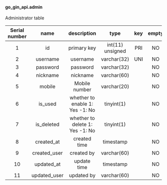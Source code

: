 #### go_gin_api.admin
Administrator table

| Serial number | name | description | type | key | empty | extra | default value |
| :--: | :--: | :--: | :--: | :--: | :--: | :--: | :--: |
| 1 | id | primary key | int(11) unsigned | PRI | NO | auto_increment | |
| 2 | username | username | varchar(32) | UNI | NO | | |
| 3 | password | password | varchar(32) | | NO | | |
| 4 | nickname | nickname | varchar(60) | | NO | | |
| 5 | mobile | Mobile number | varchar(20) | | NO | | |
| 6 | is_used | whether to enable 1: Yes -1: No | tinyint(1) | | NO | | 1 |
| 7 | is_deleted | whether to delete 1: Yes -1: No | tinyint(1) | | NO | | -1 |
| 8 | created_at | created time | timestamp | | NO | | CURRENT_TIMESTAMP |
| 9 | created_user | created by | varchar(60) | | NO | | |
| 10 | updated_at | update time | timestamp | | NO | on update CURRENT_TIMESTAMP | CURRENT_TIMESTAMP |
| 11 | updated_user | updated by | varchar(60) | | NO | | |